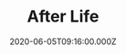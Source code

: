---
title: "After Life"
year: 2019
date: 2020-06-05T09:16:00.000Z
permalink: /almanac/tv/2020-06-05-after-life/index.html
season: 1
rating: 3
tmdbid: 79410
---